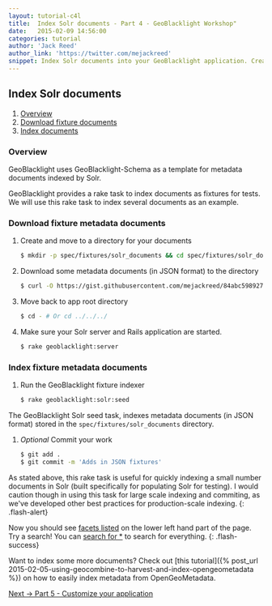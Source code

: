 ```yaml
---
layout: tutorial-c4l
title:  Index Solr documents - Part 4 - GeoBlacklight Workshop"
date:   2015-02-09 14:56:00
categories: tutorial
author: 'Jack Reed'
author_link: 'https://twitter.com/mejackreed'
snippet: Index Solr documents into your GeoBlacklight application. Created as part of a tutorial series given in a GeoBlacklight Workshop'
---
```




## Index Solr documents
  1. [Overview](#overview)
  1. [Download fixture documents](#download-fixture-documents)
  1. [Index documents](#index-documents)

### Overview

GeoBlacklight uses GeoBlacklight-Schema as a template for metadata documents indexed by Solr.

GeoBlacklight provides a rake task to index documents as fixtures for tests. We will use this rake task to index several documents as an example.

### Download fixture metadata documents

  1. Create and move to a directory for your documents

     ```sh
     $ mkdir -p spec/fixtures/solr_documents && cd spec/fixtures/solr_documents
     ```

  1. Download some metadata documents (in JSON format) to the directory

     ```sh
     $ curl -O https://gist.githubusercontent.com/mejackreed/84abc598927c43af665b/raw/geoblacklight-documents.json
     ```

  1. Move back to app root directory

     ```sh
     $ cd - # Or cd ../../../
     ```

  1. Make sure your Solr server and Rails application are started.

     ```sh
     $ rake geoblacklight:server
     ```

### Index fixture metadata documents

  1. Run the GeoBlacklight fixture indexer

     ```sh
     $ rake geoblacklight:solr:seed
     ```
    
The GeoBlacklight Solr seed task, indexes metadata documents (in JSON format) stored in the `spec/fixtures/solr_documents` directory.

  1. *Optional* Commit your work

     ```sh
     $ git add .
     $ git commit -m 'Adds in JSON fixtures'
     ```

As stated above, this rake task is useful for quickly indexing a small number documents in Solr (built specifically for populating Solr for testing). I would caution though in using this task for large scale indexing and commiting, as we've developed other best practices for production-scale indexing.
{: .flash-alert}


Now you should see <a href="http://127.0.0.1:3000">facets listed</a> on the lower left hand part of the page. Try a search! You can <a href="http://127.0.0.1:3000/?q=*">search for *</a> to search for everything.
{: .flash-success}

Want to index some more documents? Check out [this tutorial]({% post_url 2015-02-05-using-geocombine-to-harvest-and-index-opengeometadata %}) on how to easily index metadata from OpenGeoMetadata.


<div class='flash-notice'>
  <a href="{% post_url 2015-02-09-customize-your-application %}">Next → Part 5 - Customize your application</a>
</div>
